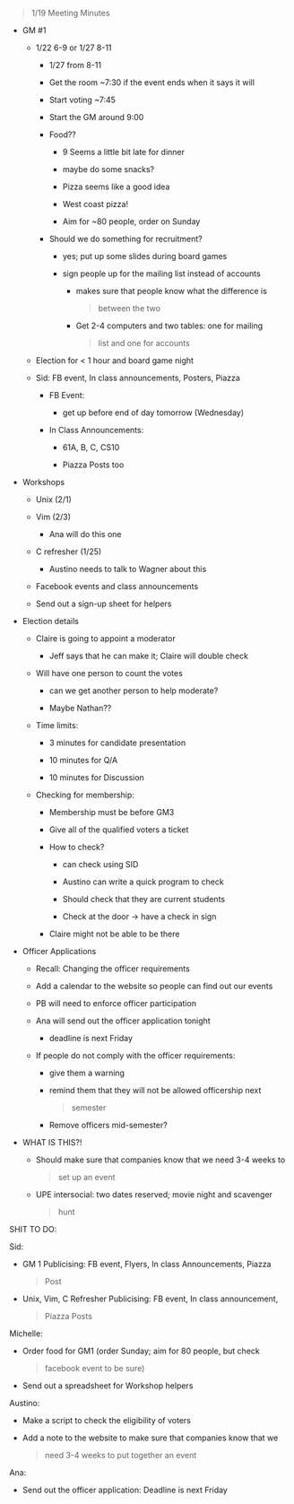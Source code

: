 > 1/19 Meeting Minutes

-   GM \#1

    -   1/22 6-9 or 1/27 8-11

        -   1/27 from 8-11

        -   Get the room \~7:30 if the event ends when it says it will

        -   Start voting \~7:45

        -   Start the GM around 9:00

        -   Food??

            -   9 Seems a little bit late for dinner

            -   maybe do some snacks?

            -   Pizza seems like a good idea

            -   West coast pizza!

            -   Aim for \~80 people, order on Sunday

        -   Should we do something for recruitment?

            -   yes; put up some slides during board games

            -   sign people up for the mailing list instead of accounts

                -   makes sure that people know what the difference is
                    > between the two

                -   Get 2-4 computers and two tables: one for mailing
                    > list and one for accounts

    -   Election for \< 1 hour and board game night

    -   Sid: FB event, In class announcements, Posters, Piazza

        -   FB Event:

            -   get up before end of day tomorrow (Wednesday)

        -   In Class Announcements:

            -   61A, B, C, CS10

            -   Piazza Posts too

-   Workshops

    -   Unix (2/1)

    -   Vim (2/3)

        -   Ana will do this one

    -   C refresher (1/25)

        -   Austino needs to talk to Wagner about this

    -   Facebook events and class announcements

    -   Send out a sign-up sheet for helpers

-   Election details

    -   Claire is going to appoint a moderator

        -   Jeff says that he can make it; Claire will double check

    -   Will have one person to count the votes

        -   can we get another person to help moderate?

        -   Maybe Nathan??

    -   Time limits:

        -   3 minutes for candidate presentation

        -   10 minutes for Q/A

        -   10 minutes for Discussion

    -   Checking for membership:

        -   Membership must be before GM3

        -   Give all of the qualified voters a ticket

        -   How to check?

            -   can check using SID

            -   Austino can write a quick program to check

            -   Should check that they are current students

            -   Check at the door -\> have a check in sign

        -   Claire might not be able to be there

-   Officer Applications

    -   Recall: Changing the officer requirements

    -   Add a calendar to the website so people can find out our events

    -   PB will need to enforce officer participation

    -   Ana will send out the officer application tonight

        -   deadline is next Friday

    -   If people do not comply with the officer requirements:

        -   give them a warning

        -   remind them that they will not be allowed officership next
            > semester

        -   Remove officers mid-semester?

-   WHAT IS THIS?!

    -   Should make sure that companies know that we need 3-4 weeks to
        > set up an event

    -   UPE intersocial: two dates reserved; movie night and scavenger
        > hunt

SHIT TO DO:

Sid:

-   GM 1 Publicising: FB event, Flyers, In class Announcements, Piazza
    > Post

-   Unix, Vim, C Refresher Publicising: FB event, In class announcement,
    > Piazza Posts

Michelle:

-   Order food for GM1 (order Sunday; aim for 80 people, but check
    > facebook event to be sure)

-   Send out a spreadsheet for Workshop helpers

Austino:

-   Make a script to check the eligibility of voters

-   Add a note to the website to make sure that companies know that we
    > need 3-4 weeks to put together an event

Ana:

-   Send out the officer application: Deadline is next Friday
